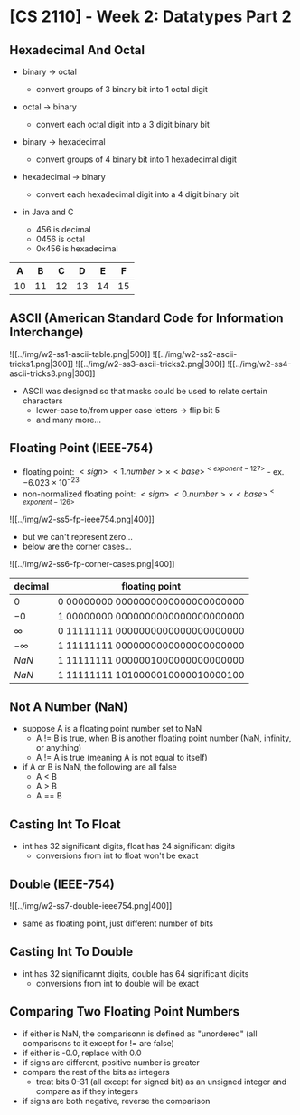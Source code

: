 # **[CS 2110] - Week 2: Datatypes Part 2**
## Hexadecimal And Octal
- binary -> octal
	- convert groups of 3 binary bit into 1 octal digit
- octal -> binary
	- convert each octal digit into a 3 digit binary bit
-  binary -> hexadecimal
	- convert groups of 4 binary bit into 1 hexadecimal digit
- hexadecimal -> binary
	- convert each hexadecimal digit into a 4 digit binary bit

- in Java and C
	- 456 is decimal
	- 0456 is octal
	- 0x456 is hexadecimal

|A|B|C|D|E|F|
|-|-|-|-|-|-|
|10|11|12|13|14|15|

## ASCII (American Standard Code for Information Interchange)
![[../img/w2-ss1-ascii-table.png|500]]
![[../img/w2-ss2-ascii-tricks1.png|300]]
![[../img/w2-ss3-ascii-tricks2.png|300]]
![[../img/w2-ss4-ascii-tricks3.png|300]]
- ASCII was designed so that masks could be used to relate certain characters
	- lower-case to/from upper case letters -> flip bit 5
	- and many more...

## Floating Point (IEEE-754)
- floating point: $<sign>\ <1.number> \times <base>^{<exponent-127>}$
		- ex. $-6.023 \times 10^{-23}$
- non-normalized floating point: $<sign>\ <0.number> \times <base>^{<exponent-126>}$

![[../img/w2-ss5-fp-ieee754.png|400]]

- but we can't represent zero...
- below are the corner cases...

![[../img/w2-ss6-fp-corner-cases.png|400]]

|decimal|floating point|
|-|-|
|$0$|$0\ 00000000\ 0000000000000000000000$|
|$-0$|$1\ 00000000\ 0000000000000000000000$|
|$\infty$|$0\ 11111111\ 0000000000000000000000$|
|$-\infty$|$1\ 11111111\ 0000000000000000000000$|
|$NaN$|$1\ 11111111\ 0000001000000000000000$|
|$NaN$|$1\ 11111111\ 1010000010000010000100$|

## Not A Number (NaN)
- suppose A is a floating point number set to NaN
	- A != B is true, when B is another floating point number (NaN, infinity, or anything)
	- A != A is true (meaning A is not equal to itself)
- if A or B is NaN, the following are all false
	- A < B
	- A > B
	- A == B

## Casting Int To Float
- int has 32 significant digits, float has 24 significant digits
	- conversions from int to float won't be exact

## Double (IEEE-754)
![[../img/w2-ss7-double-ieee754.png|400]]
- same as floating point, just different number of bits

## Casting Int To Double
- int has 32 significannt digits, double has 64 significant digits
	- conversions from int to double will be exact

## Comparing Two Floating Point Numbers
- if either is NaN, the comparisonn is defined as "unordered" (all comparisons to it except for != are false)
- if either is -0.0, replace with 0.0
- if signs are different, positive number is greater
- compare the rest of the bits as integers
	- treat bits 0-31 (all except for signed bit) as an unsigned integer and compare as if they integers
- if signs are both negative, reverse the comparison